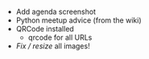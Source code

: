 - Add agenda screenshot
- Python meetup advice (from the wiki)
- QRCode installed
  - qrcode for all URLs
- *Fix / resize* all images!


